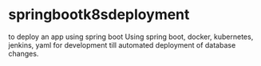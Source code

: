 # springbootk8sdeployment
to deploy an app using spring boot
Using spring boot, docker, kubernetes, jenkins, yaml for development till automated deployment of database changes.
